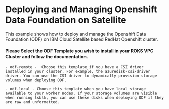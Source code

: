 # Deploying and Managing Openshift Data Foundation on Satellite

This example shows how to deploy and manage the Openshift Data Foundation (ODF) on IBM Cloud Satellite based RedHat Openshift cluster.

#### Please Select the ODF Template you wish to install in your ROKS VPC Cluster and follow the documentation.

    - odf-remote -  Choose this template if you have a CSI driver installed in your cluster. For example, the azuredisk-csi-driver driver. You can use the CSI driver to dynamically provision storage volumes when deploying ODF.
    
    - odf-local - Choose this template when you have local storage available to your worker nodes. If your storage volumes are visible when running lsblk, you can use these disks when deploying ODF if they are raw and unformatted.